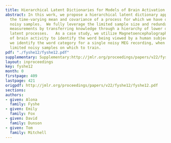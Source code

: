 ```yaml
---
title: Hierarchical Latent Dictionaries for Models of Brain Activation
abstract: In this work, we propose a hierarchical latent dictionary approach to estimate
  the time-varying mean and covariance of a process for which we have only limited
  noisy samples.  We fully leverage the limited sample size and redundancy in sensor
  measurements by transferring knowledge through a hierarchy of lower dimensional
  latent processes.   As a case study, we utilize Magnetoencephalography (MEG) recordings
  of brain activity to identify the word being viewed by a human subject.  Specifically,
  we identify the word category for a single noisy MEG recording, when given only
  limited noisy samples on which to train.
pdf: "./fyshe12/fyshe12.pdf"
supplementary: Supplementary:http://jmlr.org/proceedings/papers/v22/fyshe12/fyshe12Supple.zip
layout: inproceedings
key: fyshe12
month: 0
firstpage: 409
lastpage: 421
origpdf: http://jmlr.org/proceedings/papers/v22/fyshe12/fyshe12.pdf
sections: 
authors:
- given: Alona
  family: Fyshe
- given: Emily
  family: Fox
- given: David
  family: Dunson
- given: Tom
  family: Mitchell
---
```


